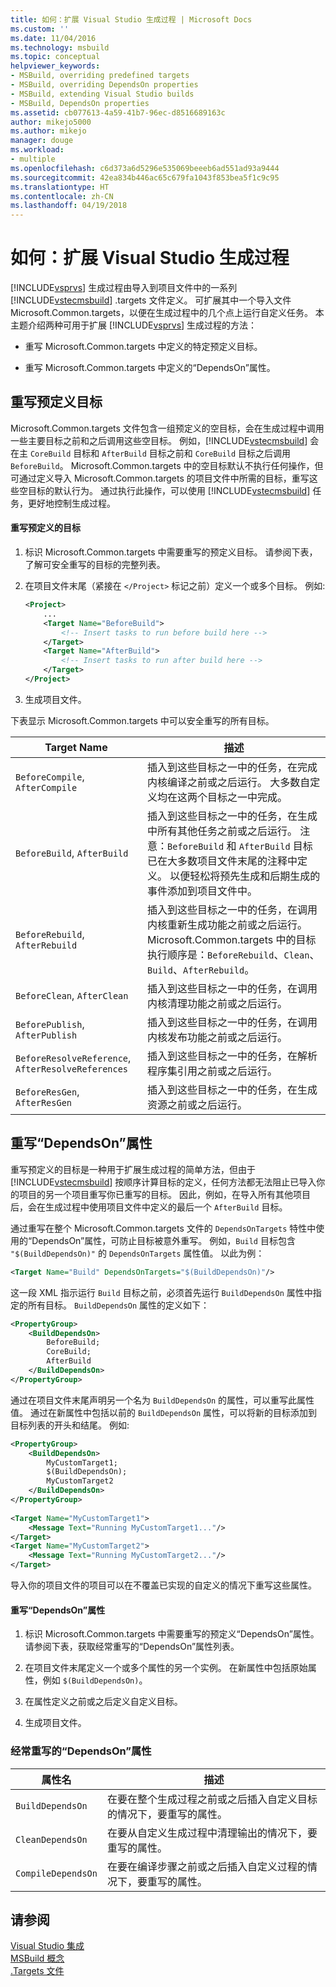 ```yaml
---
title: 如何：扩展 Visual Studio 生成过程 | Microsoft Docs
ms.custom: ''
ms.date: 11/04/2016
ms.technology: msbuild
ms.topic: conceptual
helpviewer_keywords:
- MSBuild, overriding predefined targets
- MSBuild, overriding DependsOn properties
- MSBuild, extending Visual Studio builds
- MSBuild, DependsOn properties
ms.assetid: cb077613-4a59-41b7-96ec-d8516689163c
author: mikejo5000
ms.author: mikejo
manager: douge
ms.workload:
- multiple
ms.openlocfilehash: c6d373a6d5296e535069beeeb6ad551ad93a9444
ms.sourcegitcommit: 42ea834b446ac65c679fa1043f853bea5f1c9c95
ms.translationtype: HT
ms.contentlocale: zh-CN
ms.lasthandoff: 04/19/2018
---
```

# <a name="how-to-extend-the-visual-studio-build-process"></a>如何：扩展 Visual Studio 生成过程
[!INCLUDE[vsprvs](../code-quality/includes/vsprvs_md.md)] 生成过程由导入到项目文件中的一系列 [!INCLUDE[vstecmsbuild](../extensibility/internals/includes/vstecmsbuild_md.md)] .targets 文件定义。 可扩展其中一个导入文件 Microsoft.Common.targets，以便在生成过程中的几个点上运行自定义任务。 本主题介绍两种可用于扩展 [!INCLUDE[vsprvs](../code-quality/includes/vsprvs_md.md)] 生成过程的方法：  
  
-   重写 Microsoft.Common.targets 中定义的特定预定义目标。  
  
-   重写 Microsoft.Common.targets 中定义的“DependsOn”属性。  
  
## <a name="overriding-predefined-targets"></a>重写预定义目标  
 Microsoft.Common.targets 文件包含一组预定义的空目标，会在生成过程中调用一些主要目标之前和之后调用这些空目标。 例如，[!INCLUDE[vstecmsbuild](../extensibility/internals/includes/vstecmsbuild_md.md)] 会在主 `CoreBuild` 目标和 `AfterBuild` 目标之前和 `CoreBuild` 目标之后调用 `BeforeBuild`。 Microsoft.Common.targets 中的空目标默认不执行任何操作，但可通过定义导入 Microsoft.Common.targets 的项目文件中所需的目标，重写这些空目标的默认行为。 通过执行此操作，可以使用 [!INCLUDE[vstecmsbuild](../extensibility/internals/includes/vstecmsbuild_md.md)] 任务，更好地控制生成过程。  
  
#### <a name="to-override-a-predefined-target"></a>重写预定义的目标  
  
1.  标识 Microsoft.Common.targets 中需要重写的预定义目标。 请参阅下表，了解可安全重写的目标的完整列表。  
  
2.  在项目文件末尾（紧接在 `</Project>` 标记之前）定义一个或多个目标。 例如:  
  
    ```xml  
    <Project>  
        ...  
        <Target Name="BeforeBuild">  
            <!-- Insert tasks to run before build here -->  
        </Target>  
        <Target Name="AfterBuild">  
            <!-- Insert tasks to run after build here -->  
        </Target>  
    </Project>  
    ```  
  
3.  生成项目文件。  
  
 下表显示 Microsoft.Common.targets 中可以安全重写的所有目标。  
  
|Target Name|描述|  
|-----------------|-----------------|  
|`BeforeCompile`, `AfterCompile`|插入到这些目标之一中的任务，在完成内核编译之前或之后运行。 大多数自定义均在这两个目标之一中完成。|  
|`BeforeBuild`, `AfterBuild`|插入到这些目标之一中的任务，在生成中所有其他任务之前或之后运行。 注意：`BeforeBuild` 和 `AfterBuild` 目标已在大多数项目文件末尾的注释中定义。 以便轻松将预先生成和后期生成的事件添加到项目文件中。|  
|`BeforeRebuild`, `AfterRebuild`|插入到这些目标之一中的任务，在调用内核重新生成功能之前或之后运行。 Microsoft.Common.targets 中的目标执行顺序是：`BeforeRebuild`、`Clean`、`Build`、`AfterRebuild`。|  
|`BeforeClean`, `AfterClean`|插入到这些目标之一中的任务，在调用内核清理功能之前或之后运行。|  
|`BeforePublish`, `AfterPublish`|插入到这些目标之一中的任务，在调用内核发布功能之前或之后运行。|  
|`BeforeResolveReference`, `AfterResolveReferences`|插入到这些目标之一中的任务，在解析程序集引用之前或之后运行。|  
|`BeforeResGen`, `AfterResGen`|插入到这些目标之一中的任务，在生成资源之前或之后运行。|  
  
## <a name="overriding-dependson-properties"></a>重写“DependsOn”属性  
 重写预定义的目标是一种用于扩展生成过程的简单方法，但由于 [!INCLUDE[vstecmsbuild](../extensibility/internals/includes/vstecmsbuild_md.md)] 按顺序计算目标的定义，任何方法都无法阻止已导入你的项目的另一个项目重写你已重写的目标。 因此，例如，在导入所有其他项目后，会在生成过程中使用项目文件中定义的最后一个 `AfterBuild` 目标。  
  
 通过重写在整个 Microsoft.Common.targets 文件的 `DependsOnTargets` 特性中使用的“DependsOn”属性，可防止目标被意外重写。 例如，`Build` 目标包含 `"$(BuildDependsOn)"` 的 `DependsOnTargets` 属性值。 以此为例：  
  
```xml  
<Target Name="Build" DependsOnTargets="$(BuildDependsOn)"/>  
```  
  
 这一段 XML 指示运行 `Build` 目标之前，必须首先运行 `BuildDependsOn` 属性中指定的所有目标。 `BuildDependsOn` 属性的定义如下：  
  
```xml  
<PropertyGroup>  
    <BuildDependsOn>  
        BeforeBuild;  
        CoreBuild;  
        AfterBuild  
    </BuildDependsOn>  
</PropertyGroup>  
```  
  
 通过在项目文件末尾声明另一个名为 `BuildDependsOn` 的属性，可以重写此属性值。 通过在新属性中包括以前的 `BuildDependsOn` 属性，可以将新的目标添加到目标列表的开头和结尾。 例如:  
  
```xml  
<PropertyGroup>  
    <BuildDependsOn>  
        MyCustomTarget1;  
        $(BuildDependsOn);  
        MyCustomTarget2  
    </BuildDependsOn>  
</PropertyGroup>  
  
<Target Name="MyCustomTarget1">  
    <Message Text="Running MyCustomTarget1..."/>  
</Target>  
<Target Name="MyCustomTarget2">  
    <Message Text="Running MyCustomTarget2..."/>  
</Target>  
```  
  
 导入你的项目文件的项目可以在不覆盖已实现的自定义的情况下重写这些属性。  
  
#### <a name="to-override-a-dependson-property"></a>重写“DependsOn”属性  
  
1.  标识 Microsoft.Common.targets 中需要重写的预定义“DependsOn”属性。 请参阅下表，获取经常重写的“DependsOn”属性列表。  
  
2.  在项目文件末尾定义一个或多个属性的另一个实例。 在新属性中包括原始属性，例如 `$(BuildDependsOn)`。  
  
3.  在属性定义之前或之后定义自定义目标。  
  
4.  生成项目文件。  
  
### <a name="commonly-overridden-dependson-properties"></a>经常重写的“DependsOn”属性  
  
|属性名|描述|  
|-------------------|-----------------|  
|`BuildDependsOn`|在要在整个生成过程之前或之后插入自定义目标的情况下，要重写的属性。|  
|`CleanDependsOn`|在要从自定义生成过程中清理输出的情况下，要重写的属性。|  
|`CompileDependsOn`|在要在编译步骤之前或之后插入自定义过程的情况下，要重写的属性。|  
  
## <a name="see-also"></a>请参阅  
 [Visual Studio 集成](../msbuild/visual-studio-integration-msbuild.md)   
 [MSBuild 概念](../msbuild/msbuild-concepts.md)   
 [.Targets 文件](../msbuild/msbuild-dot-targets-files.md)